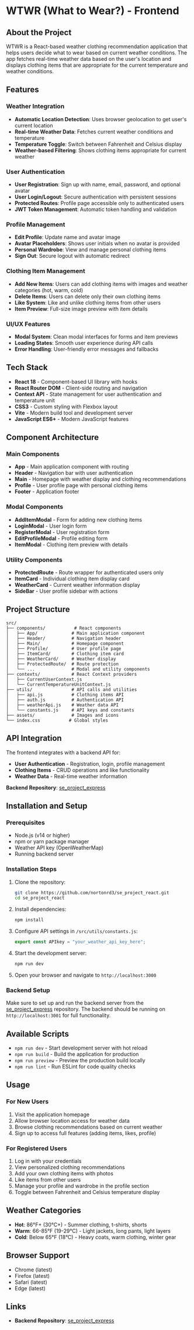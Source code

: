# WTWR (What to Wear?) - Frontend

## About the Project

WTWR is a React-based weather clothing recommendation application that helps users decide what to wear based on current weather conditions. The app fetches real-time weather data based on the user's location and displays clothing items that are appropriate for the current temperature and weather conditions.

## Features

### Weather Integration

- **Automatic Location Detection**: Uses browser geolocation to get user's current location
- **Real-time Weather Data**: Fetches current weather conditions and temperature
- **Temperature Toggle**: Switch between Fahrenheit and Celsius display
- **Weather-based Filtering**: Shows clothing items appropriate for current weather

### User Authentication

- **User Registration**: Sign up with name, email, password, and optional avatar
- **User Login/Logout**: Secure authentication with persistent sessions
- **Protected Routes**: Profile page accessible only to authenticated users
- **JWT Token Management**: Automatic token handling and validation

### Profile Management

- **Edit Profile**: Update name and avatar image
- **Avatar Placeholders**: Shows user initials when no avatar is provided
- **Personal Wardrobe**: View and manage personal clothing items
- **Sign Out**: Secure logout with automatic redirect

### Clothing Item Management

- **Add New Items**: Users can add clothing items with images and weather categories (hot, warm, cold)
- **Delete Items**: Users can delete only their own clothing items
- **Like System**: Like and unlike clothing items from other users
- **Item Preview**: Full-size image preview with item details

### UI/UX Features

- **Modal System**: Clean modal interfaces for forms and item previews
- **Loading States**: Smooth user experience during API calls
- **Error Handling**: User-friendly error messages and fallbacks

## Tech Stack

- **React 18** - Component-based UI library with hooks
- **React Router DOM** - Client-side routing and navigation
- **Context API** - State management for user authentication and temperature unit
- **CSS3** - Custom styling with Flexbox layout
- **Vite** - Modern build tool and development server
- **JavaScript ES6+** - Modern JavaScript features

## Component Architecture

### Main Components

- **App** - Main application component with routing
- **Header** - Navigation bar with user authentication
- **Main** - Homepage with weather display and clothing recommendations
- **Profile** - User profile page with personal clothing items
- **Footer** - Application footer

### Modal Components

- **AddItemModal** - Form for adding new clothing items
- **LoginModal** - User login form
- **RegisterModal** - User registration form
- **EditProfileModal** - Profile editing form
- **ItemModal** - Clothing item preview with details

### Utility Components

- **ProtectedRoute** - Route wrapper for authenticated users only
- **ItemCard** - Individual clothing item display card
- **WeatherCard** - Current weather information display
- **SideBar** - User profile sidebar with actions

## Project Structure

```
src/
├── components/           # React components
│   ├── App/             # Main application component
│   ├── Header/          # Navigation header
│   ├── Main/            # Homepage component
│   ├── Profile/         # User profile page
│   ├── ItemCard/        # Clothing item card
│   ├── WeatherCard/     # Weather display
│   ├── ProtectedRoute/  # Route protection
│   └── ...              # Modal and utility components
├── contexts/            # React Context providers
│   ├── CurrentUserContext.js
│   └── CurrentTemperatureUnitContext.js
├── utils/               # API calls and utilities
│   ├── api.js           # Clothing items API
│   ├── auth.js          # Authentication API
│   ├── weatherApi.js    # Weather data API
│   └── constants.js     # API keys and constants
├── assets/              # Images and icons
└── index.css           # Global styles
```

## API Integration

The frontend integrates with a backend API for:

- **User Authentication** - Registration, login, profile management
- **Clothing Items** - CRUD operations and like functionality
- **Weather Data** - Real-time weather information

**Backend Repository**: [se_project_express](https://github.com/nortonrd3/se_project_express)

## Installation and Setup

### Prerequisites

- Node.js (v14 or higher)
- npm or yarn package manager
- Weather API key (OpenWeatherMap)
- Running backend server

### Installation Steps

1. Clone the repository:

   ```bash
   git clone https://github.com/nortonrd3/se_project_react.git
   cd se_project_react
   ```

2. Install dependencies:

   ```bash
   npm install
   ```

3. Configure API settings in `/src/utils/constants.js`:

   ```javascript
   export const APIkey = "your_weather_api_key_here";
   ```

4. Start the development server:

   ```bash
   npm run dev
   ```

5. Open your browser and navigate to `http://localhost:3000`

### Backend Setup

Make sure to set up and run the backend server from the [se_project_express](https://github.com/nortonrd3/se_project_express) repository. The backend should be running on `http://localhost:3001` for full functionality.

## Available Scripts

- `npm run dev` - Start development server with hot reload
- `npm run build` - Build the application for production
- `npm run preview` - Preview the production build locally
- `npm run lint` - Run ESLint for code quality checks

## Usage

### For New Users

1. Visit the application homepage
2. Allow browser location access for weather data
3. Browse clothing recommendations based on current weather
4. Sign up to access full features (adding items, likes, profile)

### For Registered Users

1. Log in with your credentials
2. View personalized clothing recommendations
3. Add your own clothing items with photos
4. Like items from other users
5. Manage your profile and wardrobe in the profile section
6. Toggle between Fahrenheit and Celsius temperature display

## Weather Categories

- **Hot**: 86°F+ (30°C+) - Summer clothing, t-shirts, shorts
- **Warm**: 66-85°F (19-29°C) - Light jackets, long pants, light layers
- **Cold**: Below 65°F (18°C) - Heavy coats, warm clothing, winter gear

## Browser Support

- Chrome (latest)
- Firefox (latest)
- Safari (latest)
- Edge (latest)

## Links

- **Backend Repository**: [se_project_express](https://github.com/nortonrd3/se_project_express)
